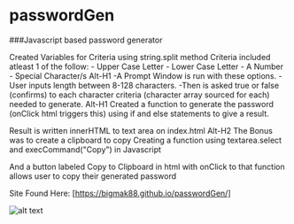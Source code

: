 # passwordGen
###Javascript based password generator

Created Variables for Criteria using string.split method
Criteria included atleast 1 of the follow:
    - Upper Case Letter
    - Lower Case Letter
    - A Number
    - Special Character/s
Alt-H1
-A Prompt Window is run with these options.
-User inputs length between 8-128 characters.
-Then is asked true or false (confirms)
 to each character criteria (character array sourced for each) needed to generate.
Alt-H1
Created a function to generate the password (onClick html triggers this) 
using if and else statements to give a result.

Result is written innerHTML to text area on index.html
Alt-H2
The Bonus was to create a clipboard to copy
Creating a function using textarea.select
and execCommand("Copy") in Javascript

And a button labeled Copy to Clipboard in html
with onClick to that function allows user to copy their generated password

Site Found Here:
[https://bigmak88.github.io/passwordGen/]

![alt text](https://bigmak88.github.io/passwordGen/assets/screenshotPWGen.PNG)
